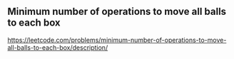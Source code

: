 ## Minimum number of operations to move all balls to each box
https://leetcode.com/problems/minimum-number-of-operations-to-move-all-balls-to-each-box/description/
